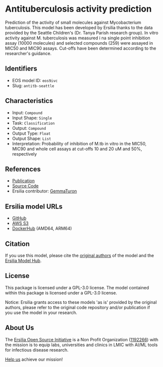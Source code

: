 # Antituberculosis activity prediction

Prediction of the activity of small molecules against Mycobacterium tuberculosis. This model has been developed by Ersilia thanks to the data provided by the Seattle Children's (Dr.  Tanya Parish research group). In vitro activity against M. tuberculosis was measured i na single point inhibition assay (10000 molecules) and selected compounds (259) were assayed in MIC50 and MIC90 assays. Cut-offs have been determined according to the researcher's guidance.

## Identifiers

* EOS model ID: `eos9ivc`
* Slug: `antitb-seattle`

## Characteristics

* Input: `Compound`
* Input Shape: `Single`
* Task: `Classification`
* Output: `Compound`
* Output Type: `Float`
* Output Shape: `List`
* Interpretation: Probability of inhibition of M.tb in vitro in the MIC50, MIC90 and whole cell assays at cut-offs 10 and 20 uM and 50%, respectively 

## References

* [Publication](https://pubmed.ncbi.nlm.nih.gov/30650074/)
* [Source Code](https://github.com/ersilia-os/lazy-qsar)
* Ersilia contributor: [GemmaTuron](https://github.com/GemmaTuron)

## Ersilia model URLs
* [GitHub](https://github.com/ersilia-os/eos9ivc)
* [AWS S3](https://ersilia-models-zipped.s3.eu-central-1.amazonaws.com/eos9ivc.zip)
* [DockerHub](https://hub.docker.com/r/ersiliaos/eos9ivc) (AMD64, ARM64)

## Citation

If you use this model, please cite the [original authors](https://pubmed.ncbi.nlm.nih.gov/30650074/) of the model and the [Ersilia Model Hub](https://github.com/ersilia-os/ersilia/blob/master/CITATION.cff).

## License

This package is licensed under a GPL-3.0 license. The model contained within this package is licensed under a GPL-3.0 license.

Notice: Ersilia grants access to these models 'as is' provided by the original authors, please refer to the original code repository and/or publication if you use the model in your research.

## About Us

The [Ersilia Open Source Initiative](https://ersilia.io) is a Non Profit Organization ([1192266](https://register-of-charities.charitycommission.gov.uk/charity-search/-/charity-details/5170657/full-print)) with the mission is to equip labs, universities and clinics in LMIC with AI/ML tools for infectious disease research.

[Help us](https://www.ersilia.io/donate) achieve our mission!